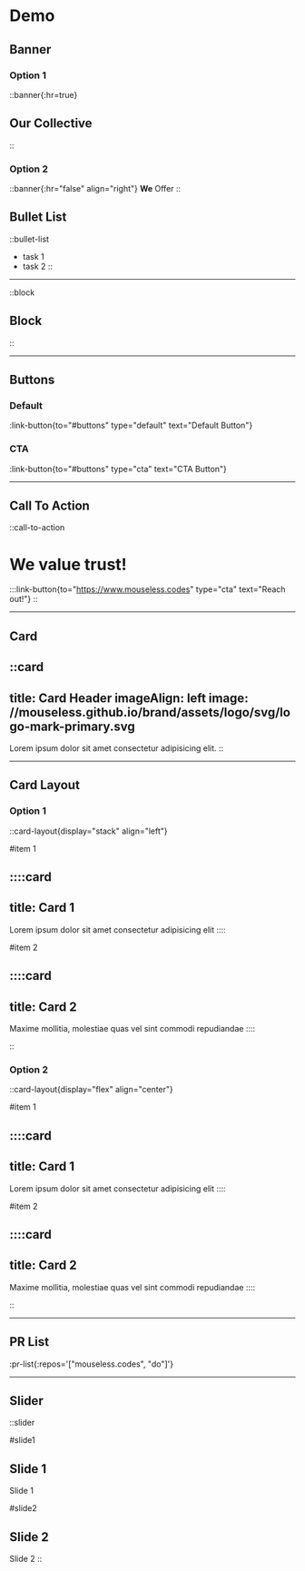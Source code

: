 # Demo

## Banner

### Option 1

::banner{:hr=true}
## Our Collective
::

### Option 2

::banner{:hr="false" align="right"}
**We** Offer
::

## Bullet List

::bullet-list

- task 1
- task 2
::

---

::block
## Block
::

---

## Buttons

### Default

:link-button{to="#buttons" type="default" text="Default Button"}

### CTA

:link-button{to="#buttons" type="cta" text="CTA Button"}

---

## Call To Action

::call-to-action

  # We value trust!

  :::link-button{to="https://www.mouseless.codes" type="cta" text="Reach out!"}
::

---

## Card

::card
---
title: Card Header
imageAlign: left
image: //mouseless.github.io/brand/assets/logo/svg/logo-mark-primary.svg
---
Lorem ipsum dolor sit amet consectetur adipisicing elit.
::

---

## Card Layout

### Option 1

::card-layout{display="stack" align="left"}

#item 1

::::card
---
title: Card 1
---
Lorem ipsum dolor sit amet consectetur adipisicing elit
::::

#item 2

::::card
---
title: Card 2
---
Maxime mollitia, molestiae quas vel sint commodi repudiandae
::::

::

### Option 2

::card-layout{display="flex" align="center"}

#item 1

::::card
---
title: Card 1
---
Lorem ipsum dolor sit amet consectetur adipisicing elit
::::

#item 2

::::card
---
title: Card 2
---
Maxime mollitia, molestiae quas vel sint commodi repudiandae
::::

::

---

## PR List

:pr-list{:repos='["mouseless.codes", "do"]'}

---

## Slider

::slider

#slide1

## Slide 1

Slide 1

#slide2

## Slide 2

Slide 2
::
